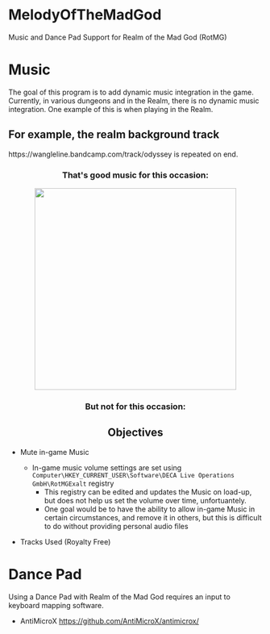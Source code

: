 # MelodyOfTheMadGod
Music and Dance Pad Support for Realm of the Mad God (RotMG)


# Music

The goal of this program is to add dynamic music integration in the game. Currently, in various dungeons and in the Realm, there is no dynamic music integration.
One example of this is when playing in the Realm.


<h2> For example, the realm background track </h2>
https://wangleline.bandcamp.com/track/odyssey is repeated on end. 
<h3 align="center">
That's good music for this occasion:
</h3>
<p align="center">
 <img src="https://github.com/user-attachments/assets/4142aa97-6380-447c-b50e-789ec6e713d2" style="width:400px; max-width:400px;"> 
</p>
<h3 align="center"> But not for this occasion: 
</h3>

<h2 align="center"> Objectives </h1>

* Mute in-game Music
  * In-game music volume settings are set using `Computer\HKEY_CURRENT_USER\Software\DECA Live Operations GmbH\RotMGExalt` registry
     * This registry can be edited and updates the Music on load-up, but does not help us set the volume over time, unfortuantely.
     * One goal would be to have the ability to allow in-game Music in certain circumstances, and remove it in others, but this is difficult to do without providing personal audio files
      

* Tracks Used (Royalty Free)

# Dance Pad
Using a Dance Pad with Realm of the Mad God requires an input to keyboard mapping software.

* AntiMicroX https://github.com/AntiMicroX/antimicrox/
